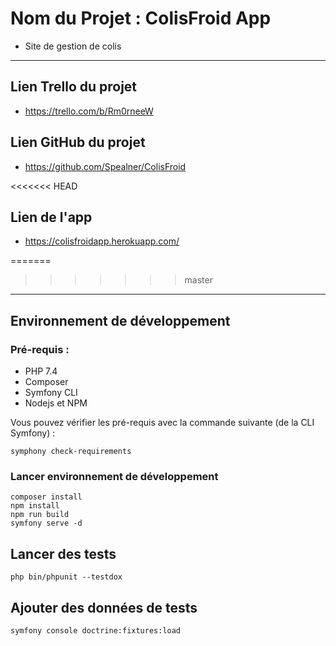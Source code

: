 # Nom du Projet : ColisFroid App

- Site de gestion de colis
***

## Lien Trello du projet

- https://trello.com/b/Rm0rneeW

## Lien GitHub du projet 

- https://github.com/Spealner/ColisFroid

<<<<<<< HEAD
## Lien de l'app

- https://colisfroidapp.herokuapp.com/

=======
>>>>>>> master
***

## Environnement de développement

### Pré-requis :

* PHP 7.4
* Composer
* Symfony CLI
* Nodejs et NPM

Vous pouvez vérifier les pré-requis avec la commande suivante (de la CLI Symfony) :

```
symphony check-requirements
```

### Lancer environnement de développement

```
composer install
npm install
npm run build
symfony serve -d
```

## Lancer des tests

```
php bin/phpunit --testdox
```

## Ajouter des données de tests

```
symfony console doctrine:fixtures:load
```
